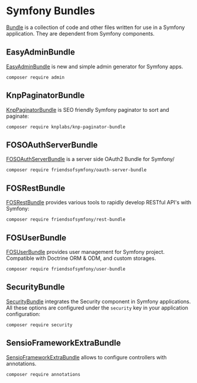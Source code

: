 # Symfony Bundles

[Bundle](https://symfony.com/doc/current/bundles.html) is a collection of code and other files written for use in a Symfony application. 
They are dependent from Symfony components.

## EasyAdminBundle

[EasyAdminBundle](https://github.com/EasyCorp/EasyAdminBundle) is new and simple admin generator for Symfony apps.

```
composer require admin
```

## KnpPaginatorBundle

[KnpPaginatorBundle](https://github.com/KnpLabs/KnpPaginatorBundle) is SEO friendly Symfony paginator to sort and paginate:

```
composer require knplabs/knp-paginator-bundle
```

## FOSOAuthServerBundle

[FOSOAuthServerBundle](https://github.com/FriendsOfSymfony/FOSOAuthServerBundle) is a server side OAuth2 Bundle for Symfony/

```
composer require friendsofsymfony/oauth-server-bundle
```


## FOSRestBundle

[FOSRestBundle](https://github.com/FriendsOfSymfony/FOSRestBundle) provides various tools to rapidly develop RESTful API's with Symfony:

```
composer require friendsofsymfony/rest-bundle
```

## FOSUserBundle

[FOSUserBundle](https://github.com/FriendsOfSymfony/FOSUserBundle) provides user management for Symfony project. Compatible with Doctrine ORM & ODM, and custom storages.

```
composer require friendsofsymfony/user-bundle
```

## SecurityBundle

[SecurityBundle](https://github.com/symfony/security-bundle) integrates the Security component in Symfony applications. All these options are configured under the `security` key in your application configuration:

```
composer require security
```

## SensioFrameworkExtraBundle

[SensioFrameworkExtraBundle](https://github.com/sensiolabs/SensioFrameworkExtraBundle) allows to configure controllers with annotations.

```
composer require annotations
```

